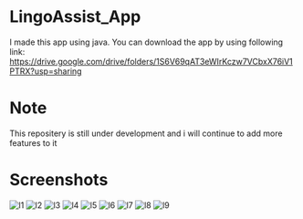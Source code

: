 # LingoAssist_App
I made this app using java. You can download the app by using following link: https://drive.google.com/drive/folders/1S6V69qAT3eWIrKczw7VCbxX76iV1PTRX?usp=sharing
# Note 
This repositery is still under development and i will continue to add more features to it
# Screenshots
![l1](https://user-images.githubusercontent.com/123807371/220657539-d68982ae-245c-44fc-aa30-0f1f98c8acd5.jpeg)
![l2](https://user-images.githubusercontent.com/123807371/220657623-2aa3a504-002f-4259-869c-ecde53082dbe.jpeg)
![l3](https://user-images.githubusercontent.com/123807371/220657646-fb91f7e0-afa9-48a2-b598-797de1f19529.jpeg)
![l4](https://user-images.githubusercontent.com/123807371/220657707-28d79dac-e827-4f06-92b0-c3417d039b08.jpeg)
![l5](https://user-images.githubusercontent.com/123807371/220657740-a5cb175b-e22e-4f9c-b46b-5576a56036bf.jpeg)
![l6](https://user-images.githubusercontent.com/123807371/220657858-675072fb-01be-487a-97fe-ae3a56428219.jpeg)
![l7](https://user-images.githubusercontent.com/123807371/220657907-ff3eb574-ab89-4c2d-944e-905d62195353.jpeg)
![l8](https://user-images.githubusercontent.com/123807371/220658521-f1e54552-0f6a-4e60-839f-b595f45da22a.jpeg)
![l9](https://user-images.githubusercontent.com/123807371/220659844-89a2387f-34b7-420c-97bd-a18e1c7f80e5.jpeg)



